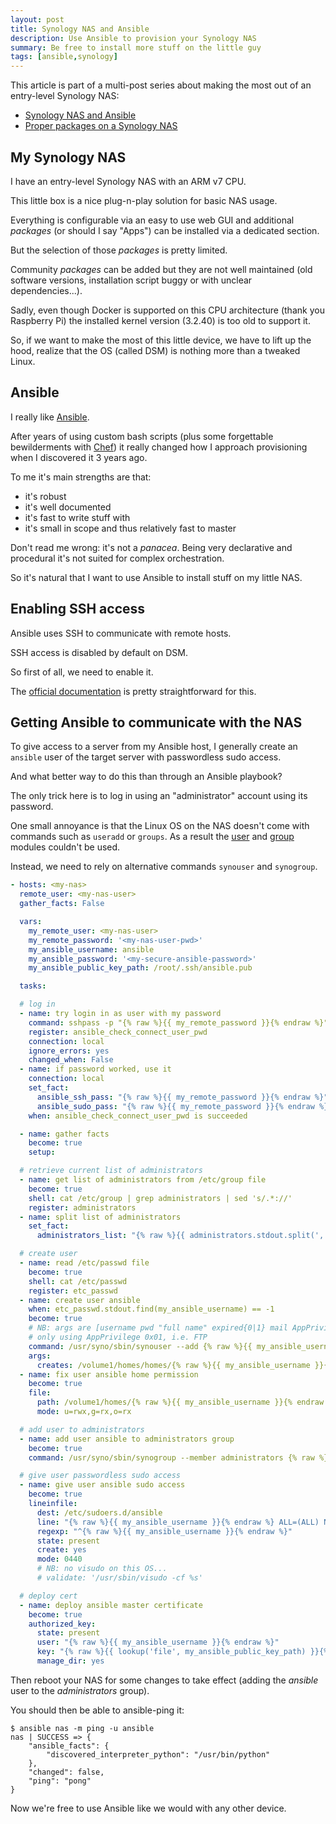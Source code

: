 ```yaml
---
layout: post
title: Synology NAS and Ansible
description: Use Ansible to provision your Synology NAS
summary: Be free to install more stuff on the little guy
tags: [ansible,synology]
---
```



This article is part of a multi-post series about making the most out of an entry-level Synology NAS:
 - [Synology NAS and Ansible](/2020/04/15/ansible-synology)
 - [Proper packages on a Synology NAS](2020/04/29/synology-entware)


## My Synology NAS

I have an entry-level Synology NAS with an ARM v7 CPU.

This little box is a nice plug-n-play solution for basic NAS usage.

Everything is configurable via an easy to use web GUI and additional _packages_ (or should I say "Apps") can be installed via a dedicated section.

But the selection of those _packages_ is pretty limited.

Community _packages_ can be added but they are not well maintained (old software versions, installation script buggy or with unclear dependencies...).

Sadly, even though Docker is supported on this CPU architecture (thank you Raspberry Pi) the installed kernel version (3.2.40) is too old to support it.

So, if we want to make the most of this little device, we have to lift up the hood, realize that the OS (called DSM) is nothing more than a tweaked Linux.


## Ansible

I really like [Ansible](https://www.ansible.com/).

After years of using custom bash scripts (plus some forgettable bewilderments with [Chef](https://www.chef.io/)) it really changed how I approach provisioning when I discovered it 3 years ago.

To me it's main strengths are that:

 - it's robust
 - it's well documented
 - it's fast to write stuff with
 - it's small in scope and thus relatively fast to master

Don't read me wrong: it's not a _panacea_. Being very declarative and procedural it's not suited for complex orchestration.

So it's natural that I want to use Ansible to install stuff on my little NAS.


## Enabling SSH access

Ansible uses SSH to communicate with remote hosts.

SSH access is disabled by default on DSM.

So first of all, we need to enable it.

The [official documentation](https://www.synology.com/en-global/knowledgebase/DSM/tutorial/General_Setup/How_to_login_to_DSM_with_root_permission_via_SSH_Telnet) is pretty straightforward for this.


## Getting Ansible to communicate with the NAS

To give access to a server from my Ansible host, I generally create an `ansible` user of the target server with passwordless sudo access.

And what better way to do this than through an Ansible playbook?

The only trick here is to log in using an "administrator" account using its password.

One small annoyance is that the Linux OS on the NAS doesn't come with commands such as `useradd` or `groups`. As a result the [user](https://docs.ansible.com/ansible/latest/modules/user_module.html) and [group](https://docs.ansible.com/ansible/latest/modules/group_module.html) modules couldn't be used.

Instead, we need to rely on alternative commands `synouser` and `synogroup`.

```yaml
- hosts: <my-nas>
  remote_user: <my-nas-user>
  gather_facts: False

  vars:
    my_remote_user: <my-nas-user>
    my_remote_password: '<my-nas-user-pwd>'
    my_ansible_username: ansible
    my_ansible_password: '<my-secure-ansible-password>'
    my_ansible_public_key_path: /root/.ssh/ansible.pub

  tasks:

  # log in
  - name: try login in as user with my password
    command: sshpass -p "{% raw %}{{ my_remote_password }}{% endraw %}" ssh -q -l {{ my_remote_user }} "{% raw %}{{ ansible_host }}{% endraw %}" -o PreferredAuthentications=password -o StrictHostKeyChecking=no -o UserKnownHostsFile=/dev/null -o ConnectTimeout=1 echo "Worked"
    register: ansible_check_connect_user_pwd
    connection: local
    ignore_errors: yes
    changed_when: False
  - name: if password worked, use it
    connection: local
    set_fact:
      ansible_ssh_pass: "{% raw %}{{ my_remote_password }}{% endraw %}"
      ansible_sudo_pass: "{% raw %}{{ my_remote_password }}{% endraw %}"
    when: ansible_check_connect_user_pwd is succeeded

  - name: gather facts
    become: true
    setup:

  # retrieve current list of administrators
  - name: get list of administrators from /etc/group file
    become: true
    shell: cat /etc/group | grep administrators | sed 's/.*://'
    register: administrators
  - name: split list of administrators
    set_fact:
      administrators_list: "{% raw %}{{ administrators.stdout.split(',') }}{% endraw %}"

  # create user
  - name: read /etc/passwd file
    become: true
    shell: cat /etc/passwd
    register: etc_passwd
  - name: create user ansible
    when: etc_passwd.stdout.find(my_ansible_username) == -1
    become: true
    # NB: args are [username pwd "full name" expired{0|1} mail AppPrivilege]
    # only using AppPrivilege 0x01, i.e. FTP
    command: /usr/syno/sbin/synouser --add {% raw %}{{ my_ansible_username }}{% endraw %} "{% raw %}{{ my_ansible_password }}{% endraw %}" "" 0 "" 1
    args:
      creates: /volume1/homes/homes/{% raw %}{{ my_ansible_username }}{% endraw %}
  - name: fix user ansible home permission
    become: true
    file:
      path: /volume1/homes/{% raw %}{{ my_ansible_username }}{% endraw %}
      mode: u=rwx,g=rx,o=rx

  # add user to administrators
  - name: add user ansible to administrators group
    become: true
    command: /usr/syno/sbin/synogroup --member administrators {% raw %}{{ ' '.join(administrators_list) }}{% endraw %} {% raw %}{{ my_ansible_username }}{% endraw %}

  # give user passwordless sudo access
  - name: give user ansible sudo access
    become: true
    lineinfile:
      dest: /etc/sudoers.d/ansible
      line: "{% raw %}{{ my_ansible_username }}{% endraw %} ALL=(ALL) NOPASSWD: ALL"
      regexp: "^{% raw %}{{ my_ansible_username }}{% endraw %}"
      state: present
      create: yes
      mode: 0440
      # NB: no visudo on this OS...
      # validate: '/usr/sbin/visudo -cf %s'

  # deploy cert
  - name: deploy ansible master certificate
    become: true
    authorized_key:
      state: present
      user: "{% raw %}{{ my_ansible_username }}{% endraw %}"
      key: "{% raw %}{{ lookup('file', my_ansible_public_key_path) }}{% endraw %}"
      manage_dir: yes
```

Then reboot your NAS for some changes to take effect (adding the _ansible_ user to the _administrators_ group).

You should then be able to ansible-ping it:

    $ ansible nas -m ping -u ansible
    nas | SUCCESS => {
        "ansible_facts": {
            "discovered_interpreter_python": "/usr/bin/python"
        },
        "changed": false,
        "ping": "pong"
    }

Now we're free to use Ansible like we would with any other device.
